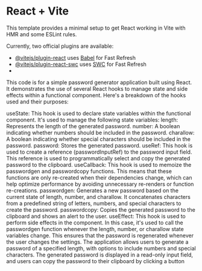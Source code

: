 # React + Vite

This template provides a minimal setup to get React working in Vite with HMR and some ESLint rules.

Currently, two official plugins are available:

- [@vitejs/plugin-react](https://github.com/vitejs/vite-plugin-react/blob/main/packages/plugin-react/README.md) uses [Babel](https://babeljs.io/) for Fast Refresh
- [@vitejs/plugin-react-swc](https://github.com/vitejs/vite-plugin-react-swc) uses [SWC](https://swc.rs/) for Fast Refresh
- 
This code is for a simple password generator application built using React. It demonstrates the use of several React hooks to manage state and side effects within a functional component. Here's a breakdown of the hooks used and their purposes:

useState: This hook is used to declare state variables within the functional component. It's used to manage the following state variables:
length: Represents the length of the generated password.
number: A boolean indicating whether numbers should be included in the password.
charallow: A boolean indicating whether special characters should be included in the password.
password: Stores the generated password.
useRef: This hook is used to create a reference (passwordInputRef) to the password input field. This reference is used to programmatically select and copy the generated password to the clipboard.
useCallback: This hook is used to memoize the passwordgen and passwordcopy functions. This means that these functions are only re-created when their dependencies change, which can help optimize performance by avoiding unnecessary re-renders or function re-creations.
passwordgen: Generates a new password based on the current state of length, number, and charallow. It concatenates characters from a predefined string of letters, numbers, and special characters to create the password.
passwordcopy: Copies the generated password to the clipboard and shows an alert to the user.
useEffect: This hook is used to perform side effects in the component. In this case, it's used to call the passwordgen function whenever the length, number, or charallow state variables change. This ensures that the password is regenerated whenever the user changes the settings.
The application allows users to generate a password of a specified length, with options to include numbers and special characters. The generated password is displayed in a read-only input field, and users can copy the password to their clipboard by clicking a button
